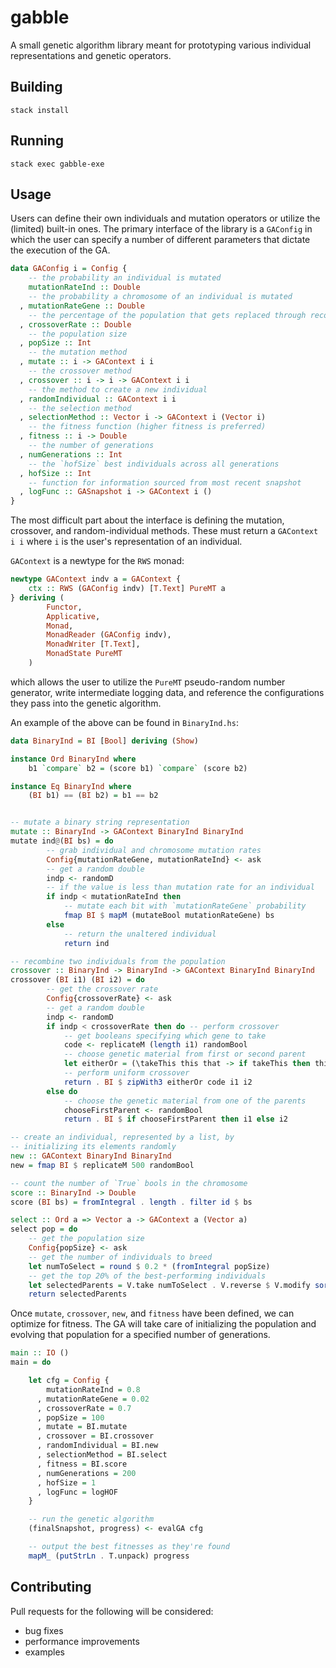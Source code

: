 # gabble

A small genetic algorithm library meant for prototyping various individual representations and genetic operators.


## Building
`stack install`

## Running
`stack exec gabble-exe`

## Usage

Users can define their own individuals and mutation operators or utilize the (limited) built-in ones. The primary interface of the library is a `GAConfig` in which the user can specify a number of different parameters that dictate the execution of the GA.

```haskell
data GAConfig i = Config {
    -- the probability an individual is mutated
    mutationRateInd :: Double 
    -- the probability a chromosome of an individual is mutated
  , mutationRateGene :: Double 
    -- the percentage of the population that gets replaced through recombination
  , crossoverRate :: Double 
    -- the population size
  , popSize :: Int 
    -- the mutation method
  , mutate :: i -> GAContext i i 
    -- the crossover method
  , crossover :: i -> i -> GAContext i i 
    -- the method to create a new individual
  , randomIndividual :: GAContext i i  
    -- the selection method
  , selectionMethod :: Vector i -> GAContext i (Vector i) 
    -- the fitness function (higher fitness is preferred)
  , fitness :: i -> Double 
    -- the number of generations
  , numGenerations :: Int 
    -- the `hofSize` best individuals across all generations
  , hofSize :: Int 
    -- function for information sourced from most recent snapshot
  , logFunc :: GASnapshot i -> GAContext i () 
}
```

The most difficult part about the interface is defining the mutation, crossover, and random-individual methods. These must return a `GAContext i i` where `i` is the user's representation of an individual.

`GAContext` is a newtype for the `RWS` monad:

```haskell
newtype GAContext indv a = GAContext {
    ctx :: RWS (GAConfig indv) [T.Text] PureMT a
} deriving (
        Functor, 
        Applicative, 
        Monad, 
        MonadReader (GAConfig indv), 
        MonadWriter [T.Text],
        MonadState PureMT
    )
```

which allows the user to utilize the `PureMT` pseudo-random number generator, write intermediate logging data, and reference the configurations they pass into the genetic algorithm.

An example of the above can be found in `BinaryInd.hs`:

```haskell
data BinaryInd = BI [Bool] deriving (Show)

instance Ord BinaryInd where
    b1 `compare` b2 = (score b1) `compare` (score b2)

instance Eq BinaryInd where
    (BI b1) == (BI b2) = b1 == b2


-- mutate a binary string representation
mutate :: BinaryInd -> GAContext BinaryInd BinaryInd
mutate ind@(BI bs) = do
        -- grab individual and chromosome mutation rates
        Config{mutationRateGene, mutationRateInd} <- ask
        -- get a random double
        indp <- randomD
        -- if the value is less than mutation rate for an individual
        if indp < mutationRateInd then
            -- mutate each bit with `mutationRateGene` probability
            fmap BI $ mapM (mutateBool mutationRateGene) bs
        else
            -- return the unaltered individual
            return ind

-- recombine two individuals from the population
crossover :: BinaryInd -> BinaryInd -> GAContext BinaryInd BinaryInd
crossover (BI i1) (BI i2) = do
        -- get the crossover rate
        Config{crossoverRate} <- ask
        -- get a random double
        indp <- randomD
        if indp < crossoverRate then do -- perform crossover
            -- get booleans specifying which gene to take
            code <- replicateM (length i1) randomBool
            -- choose genetic material from first or second parent
            let eitherOr = (\takeThis this that -> if takeThis then this else that)
            -- perform uniform crossover
            return . BI $ zipWith3 eitherOr code i1 i2
        else do
            -- choose the genetic material from one of the parents
            chooseFirstParent <- randomBool
            return . BI $ if chooseFirstParent then i1 else i2

-- create an individual, represented by a list, by
-- initializing its elements randomly
new :: GAContext BinaryInd BinaryInd
new = fmap BI $ replicateM 500 randomBool

-- count the number of `True` bools in the chromosome
score :: BinaryInd -> Double
score (BI bs) = fromIntegral . length . filter id $ bs

select :: Ord a => Vector a -> GAContext a (Vector a)
select pop = do
    -- get the population size
    Config{popSize} <- ask
    -- get the number of individuals to breed
    let numToSelect = round $ 0.2 * (fromIntegral popSize)
    -- get the top 20% of the best-performing individuals
    let selectedParents = V.take numToSelect . V.reverse $ V.modify sort pop
    return selectedParents
```

Once `mutate`, `crossover`, `new`, and `fitness` have been defined, we can optimize for fitness. The GA will take care of initializing the population and evolving that population for a specified number of generations.

```haskell
main :: IO ()
main = do

    let cfg = Config {
        mutationRateInd = 0.8
      , mutationRateGene = 0.02
      , crossoverRate = 0.7
      , popSize = 100
      , mutate = BI.mutate
      , crossover = BI.crossover
      , randomIndividual = BI.new
      , selectionMethod = BI.select
      , fitness = BI.score
      , numGenerations = 200
      , hofSize = 1
      , logFunc = logHOF
    }

    -- run the genetic algorithm
    (finalSnapshot, progress) <- evalGA cfg

    -- output the best fitnesses as they're found
    mapM_ (putStrLn . T.unpack) progress
```

## Contributing

Pull requests for the following will be considered:

- bug fixes
- performance improvements
- examples